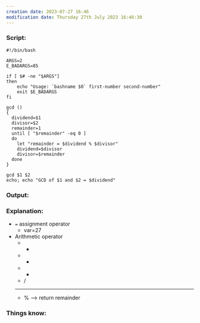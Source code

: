 ```yaml
---
creation date: 2023-07-27 16:46
modification date: Thursday 27th July 2023 16:46:30
---
```


### Script:[](https://tldp.org/LDP/abs/html/ops.html#GCD)

```
#!/bin/bash

ARGS=2
E_BADARGS=85

if [ $# -ne "$ARGS"]
then
    echo "Usage: `bashname $0` first-number second-number"
    exit $E_BADARGS
fi

gcd ()
{
  dividend=$1
  divisor=$2
  remainder=1
  until [ "$remainder" -eq 0 ]
  do 
	let "remainder = $dividend % $divisor"
	dividend=$divisor
	divisor=$remainder
  done
}

gcd $1 $2
echo; echo "GCD of $1 and $2 = $dividend"
```

### Output:



### Explanation:

* `=` assignment operator
	* var=27
* Arithmetic operator
	* +
	* -
	* *
	* /
	* **
	* % --> return remainder

### Things know:
